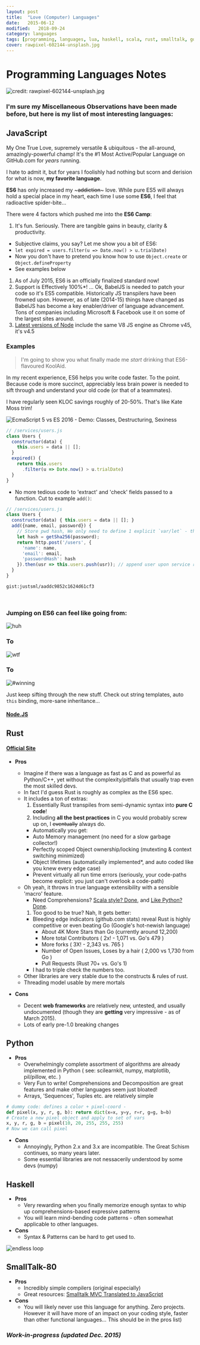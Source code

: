 ```yaml
---
layout: post
title:  "Love (Computer) Languages"
date:   2015-06-12
modified:   2018-09-24
category: languages
tags: [programming, languages, lua, haskell, scala, rust, smalltalk, go, javascript, python]
cover: rawpixel-602144-unsplash.jpg
---
```


# Programming Languages Notes

![credit: rawpixel-602144-unsplash.jpg](rawpixel-602144-unsplash.jpg)

### I'm sure my Miscellaneous Observations have been made before, but here is my list of most interesting languages:


## JavaScript

My One True Love, supremely versatile & ubiquitous - the all-around, amazingly-powerful champ!
It's the #1 Most Active/Popular Language on GitHub.com for *years* running.

I hate to admit it, but for years I foolishly had nothing but scorn and derision for what is now, **my favorite language**.

**ES6** has only increased my ~~~addiction~~~ love. While pure ES5 will always hold a special place in my heart, each time I use some **ES6**, I feel that radioactive spider-bite...

There were 4 factors which pushed me into the **ES6 Camp**:

1. It's fun. Seriously. There are tangible gains in beauty, clarity & productivity.
  - Subjective claims, you say? Let me show you a bit of ES6:
  - `let expired = users.filter(u => Date.now() > u.trialDate)`
  - Now you don't have to pretend you know how to use `Object.create` or `Object.defineProperty`
  - See examples below
1. As of July 2015,  ES6 is an officially finalized standard now!
1. Support is Effectively 100%*! ... Ok, BabelJS is needed to patch your code so it's ES5 compatible. Historically JS transpilers have been frowned upon. However, as of late (2014-15) things have changed as BabelJS has become a key enabler/driver of language advancement. Tons of companies including Microsoft & Facebook use it on some of the largest sites around.
1. [Latest versions of Node](https://nodejs.org/en/blog/release/v4.0.0/) include the same V8 JS engine as Chrome v45, it's v4.5

### Examples

> I'm going to show you what finally made me *start* drinking that ES6-flavoured KoolAid.

In my recent experience, ES6 helps you write code faster. To the point.
Because code is more succinct, appreciably less brain power is needed to sift through and understand your old code (or that of a teammates).

I have regularly seen KLOC savings roughly of 20-50%. That's like Kate Moss trim!

![EcmaScript 5 vs ES 2016 - Demo: Classes, Destructuring, Sexiness](/images/screenshots/Diff-ES6-vs-ES5-Head-to-Head.png)

```js
// /services/users.js
class Users {
  constructor(data) {
    this.users = data || [];
  }
  expired() {
    return this.users
      .filter(u => Date.now() > u.trialDate)
  }
}
```
  - No more tedious code to 'extract' and 'check' fields passed to a function. Cut to example `add()`:

```js
// /services/users.js
class Users {
  constructor(data) { this.users = data || []; }
  add({name, email, password}) {
    // Store pwd hash, We only need to define 1 explicit `var/let` - the other vars are 'defined' with the `{fields}` wizardry above ^^^
    let hash = getSha256(password);
    return http.post('/users', {
      'name': name,
      'email': email,
      'passwordHash': hash
    }).then(usr => this.users.push(usr)); // append user upon service response
  }
}
```

`gist:justsml/aaddc9852c1624d61cf3`


<p>&#160;</p>

### Jumping on ES6 can feel like going from:

<div class="anigif top">
  <img alt='huh' title="Huh?" src="https://res.cloudinary.com/ddd/image/upload/v1441143891/wtf__tumblr_inline_n7ygqh6Y0C1svcdm1_igeqey.gif" />
</div>
<h3>To</h3>
<div class="anigif">
  <img alt='wtf' title="WTF?!?!" src="https://res.cloudinary.com/ddd/image/upload/v1443133148/cat-wtf-trap.gif" />
</div>
<h3>To</h3>
<div class="anigif end">
  <img alt='#winning' title='#winning' src="https://res.cloudinary.com/ddd/image/upload/v1443133141/full-throttle.gif" />
</div>


Just keep sifting through the new stuff. Check out string templates, auto `this` binding, more-sane inheritance...


#### [Node.JS](http://nodejs.org/)



## Rust

#### [Official Site](http://www.rust-lang.org/)

* __Pros__
  - Imagine if there was a language as fast as C and as powerful as Python/C++, yet without the complexity/pitfalls that usually trap even the most skilled devs.
  - In fact I'd guess Rust is roughly as complex as the ES6 spec.
  - It includes a ton of extras:
    1. Essentially Rust transpiles from semi-dynamic syntax into __pure C code__!
    1. Including **__all the best practices__** in C you would probably screw up on, I ~~eventually~~ always do.
      * Automatically you get:
      * Auto Memory management (no need for a slow garbage collector!)
      * Perfectly scoped Object ownership/locking (mutexting & context switching minimized)
      * Object lifetimes (automatically implemented*, and auto coded like you knew every edge case)
      * Prevent virtually all run time errors (seriously, your code-paths become explicit: you just can't overlook a code-path)
  - Oh yeah, it throws in true language extensibility with a sensible 'macro' feature.
    - Need Comprehensions? [Scala style? Done](https://gist.github.com/hanny24/5749688), and [Like Python? Done](https://gist.github.com/JeffBelgum/5e762761cd63c796e803).
    1. Too good to be true? Nah, It gets better:
      * Bleeding edge indicators (github.com stats) reveal Rust is highly competitive or even beating Go (Google's hot-newish language)
        - About 4K More Stars than Go (currently around 12,200)
        - More total Contributors ( 2x! - 1,071 vs. Go's 479 )
        - More forks ( 3X! - 2,343 vs. 765 )
        - Number of Open Issues, Loses by a hair ( 2,000 vs 1,730 from Go )
        - Pull Requests (Rust 70+ vs. Go's 1)
      * I had to triple check the numbers too.
  - Other libraries are very stable due to the constructs & rules of rust.
  - Threading model usable by mere mortals

* __Cons__
  - Decent **web frameworks** are relatively new, untested, and usually undocumented (though they are __getting__ very impressive - as of March 2015).
  - Lots of early pre-1.0 breaking changes



## Python

* __Pros__
  - Overwhelmingly complete assortment of algorithms are already implemented in Python ( see: scilearnkit, numpy, matplotlib, pil/pillow, etc. )
  - Very Fun to write! Comprehensions and Decomposition are great features and make other languages seem just bloated!
  - Arrays, 'Sequences', Tuples etc. are relatively simple

~~~python
# dummy code: defines a color + pixel-coord -
def pixel(x, y, r, g, b): return dict(x=x, y=y, r=r, g=g, b=b)
# Create a new pixel object and apply to set of vars
x, y, r, g, b = pixel(10, 20, 255, 255, 255)
# Now we can call pixel
~~~


* __Cons__
  - Annoyingly, Python 2.x and 3.x are incompatible. The Great Schism continues, so many years later.
  - Some essential libraries are not nessacerily understood by some devs (numpy)



## Haskell

* __Pros__
  - Very rewarding when you finally memorize enough syntax to whip up comprehensions-based expressive patterns
  - You will learn mind-bending code patterns - often somewhat applicable to other languages.
* __Cons__
  - Syntax & Patterns can be hard to get used to.


<div class="anigif end">
  <img alt='endless loop' src="https://res.cloudinary.com/ddd/image/upload/v1441143881/endless-loop.gif" />
</div>




## SmallTalk-80

* __Pros__
  - Incredibly simple compilers (original especially)
  - Great resources: [Smalltalk MVC Translated to JavaScript](http://peter.michaux.ca/articles/smalltalk-mvc-translated-to-javascript)
* __Cons__
  - You will likely never use this language for anything. Zero projects. However it will have more of an impact on your coding style, faster than other functional languages... This should be in the pros list)




### _Work-in-progress (updated Dec. 2015)_



[schema_refactor]: https://res.cloudinary.com/ddd/image/upload/bldg-collapse__wsZKhIc_kafcha.gif
[not_a_fan]: https://res.cloudinary.com/ddd/image/upload/timeout-expired.gif
[teamwork]: https://res.cloudinary.com/ddd/image/upload/teamwork__tumblr_n2df80cPZa1s373hwo1_400_ghv4xn.gif
[fuck_this]: https://res.cloudinary.com/ddd/image/upload/panda-rampage__tumblr_nq7srwTXqr1stn6klo1_500_gm2som.gif
[new_feature]: https://res.cloudinary.com/ddd/image/upload/simba-toss-error.gif
[drinking]: https://res.cloudinary.com/ddd/image/upload/v1442175801/system-maint-anon.gif
[cat_outfit]: https://res.cloudinary.com/ddd/image/upload/v1441143858/cat-bee-fail.gif
[cat_loops]: https://res.cloudinary.com/ddd/image/upload/v1441143869/cat-loops.gif
[cat_bowl]: https://res.cloudinary.com/ddd/image/upload/v1441143883/kitten_bowl.gif
[cat_wtf]: https://res.cloudinary.com/ddd/image/upload/v1441143878/cat-wtf.gif
[endless_loop]: https://res.cloudinary.com/ddd/image/upload/v1441143881/endless-loop.gif
[happy_time]: https://res.cloudinary.com/ddd/image/upload/v1443133146/happy-time.gif

